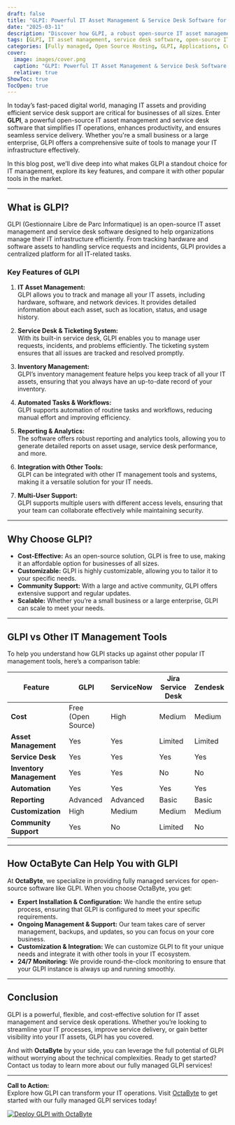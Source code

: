```yaml
---
draft: false
title: "GLPI: Powerful IT Asset Management & Service Desk Software for Efficient Operations"
date: "2025-03-11"
description: "Discover how GLPI, a robust open-source IT asset management and service desk software, can streamline your IT operations. Learn about its features, benefits, and how it compares to other popular tools in the market."
tags: [GLPI, IT asset management, service desk software, open-source IT tools, IT operations, GLPI features, GLPI benefits, GLPI vs other software, IT management solutions]
categories: [Fully managed, Open Source Hosting, GLPI, Applications, Customer Support]
cover:
  image: images/cover.png
  caption: "GLPI: Powerful IT Asset Management & Service Desk Software for Efficient Operations"
  relative: true
ShowToc: true
TocOpen: true
---
```



In today’s fast-paced digital world, managing IT assets and providing efficient service desk support are critical for businesses of all sizes. Enter **GLPI**, a powerful open-source IT asset management and service desk software that simplifies IT operations, enhances productivity, and ensures seamless service delivery. Whether you're a small business or a large enterprise, GLPI offers a comprehensive suite of tools to manage your IT infrastructure effectively.

In this blog post, we’ll dive deep into what makes GLPI a standout choice for IT management, explore its key features, and compare it with other popular tools in the market.

---

## What is GLPI?

GLPI (Gestionnaire Libre de Parc Informatique) is an open-source IT asset management and service desk software designed to help organizations manage their IT infrastructure efficiently. From tracking hardware and software assets to handling service requests and incidents, GLPI provides a centralized platform for all IT-related tasks.

### Key Features of GLPI

1. **IT Asset Management:**  
   GLPI allows you to track and manage all your IT assets, including hardware, software, and network devices. It provides detailed information about each asset, such as location, status, and usage history.

2. **Service Desk & Ticketing System:**  
   With its built-in service desk, GLPI enables you to manage user requests, incidents, and problems efficiently. The ticketing system ensures that all issues are tracked and resolved promptly.

3. **Inventory Management:**  
   GLPI’s inventory management feature helps you keep track of all your IT assets, ensuring that you always have an up-to-date record of your inventory.

4. **Automated Tasks & Workflows:**  
   GLPI supports automation of routine tasks and workflows, reducing manual effort and improving efficiency.

5. **Reporting & Analytics:**  
   The software offers robust reporting and analytics tools, allowing you to generate detailed reports on asset usage, service desk performance, and more.

6. **Integration with Other Tools:**  
   GLPI can be integrated with other IT management tools and systems, making it a versatile solution for your IT needs.

7. **Multi-User Support:**  
   GLPI supports multiple users with different access levels, ensuring that your team can collaborate effectively while maintaining security.

---

## Why Choose GLPI?

- **Cost-Effective:** As an open-source solution, GLPI is free to use, making it an affordable option for businesses of all sizes.
- **Customizable:** GLPI is highly customizable, allowing you to tailor it to your specific needs.
- **Community Support:** With a large and active community, GLPI offers extensive support and regular updates.
- **Scalable:** Whether you’re a small business or a large enterprise, GLPI can scale to meet your needs.

---

## GLPI vs Other IT Management Tools

To help you understand how GLPI stacks up against other popular IT management tools, here’s a comparison table:

| Feature                | GLPI                     | ServiceNow               | Jira Service Desk         | Zendesk                   |
|------------------------|--------------------------|--------------------------|---------------------------|---------------------------|
| **Cost**               | Free (Open Source)       | High                     | Medium                    | Medium                    |
| **Asset Management**   | Yes                      | Yes                      | Limited                   | Limited                   |
| **Service Desk**       | Yes                      | Yes                      | Yes                       | Yes                       |
| **Inventory Management** | Yes                    | Yes                      | No                        | No                        |
| **Automation**         | Yes                      | Yes                      | Yes                       | Yes                       |
| **Reporting**          | Advanced                 | Advanced                 | Basic                     | Basic                     |
| **Customization**      | High                     | Medium                   | Medium                    | Medium                    |
| **Community Support**  | Yes                      | No                       | Limited                   | No                        |

---

## How OctaByte Can Help You with GLPI

At **OctaByte**, we specialize in providing fully managed services for open-source software like GLPI. When you choose OctaByte, you get:

- **Expert Installation & Configuration:** We handle the entire setup process, ensuring that GLPI is configured to meet your specific requirements.
- **Ongoing Management & Support:** Our team takes care of server management, backups, and updates, so you can focus on your core business.
- **Customization & Integration:** We can customize GLPI to fit your unique needs and integrate it with other tools in your IT ecosystem.
- **24/7 Monitoring:** We provide round-the-clock monitoring to ensure that your GLPI instance is always up and running smoothly.

---

## Conclusion

GLPI is a powerful, flexible, and cost-effective solution for IT asset management and service desk operations. Whether you’re looking to streamline your IT processes, improve service delivery, or gain better visibility into your IT assets, GLPI has you covered.

And with **OctaByte** by your side, you can leverage the full potential of GLPI without worrying about the technical complexities. Ready to get started? Contact us today to learn more about our fully managed GLPI services!

---

**Call to Action:**  
Explore how GLPI can transform your IT operations. Visit [OctaByte](https://octabyte.io) to get started with our fully managed GLPI services today!

[![Deploy GLPI with OctaByte](/images/deploy-on-octabyte.png)](https://octabyte.io/fully-managed-open-source-services/applications/customer-support/glpi)